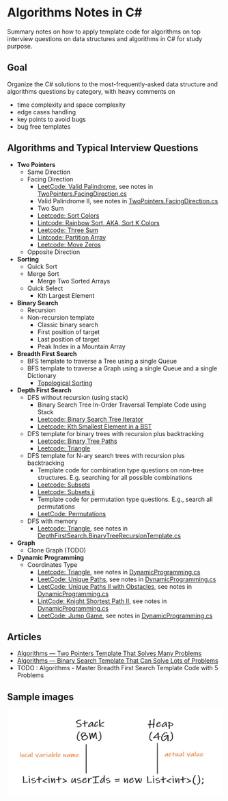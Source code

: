 # Algorithms Notes in C#
Summary notes on how to apply template code for algorithms on top interview questions on data structures and algorithms in C# for study purpose.

## Goal
Organize the C# solutions to the most-frequently-asked data structure and algorithms questions by category, with heavy comments on
- time complexity and space complexity
- edge cases handling
- key points to avoid bugs
- bug free templates

## Algorithms and Typical Interview Questions
- **Two Pointers**
  - Same Direction
  - Facing Direction
    - [LeetCode: Valid Palindrome](https://leetcode.com/problems/valid-palindrome/), see notes in [TwoPointers.FacingDirection.cs](https://github.com/ShawnShiSS/algorithms-notes/blob/main/src/Algorithms/TwoPointers/TwoPointers.FacingDirection.cs)
    - Valid Palindrome II, see notes in [TwoPointers.FacingDirection.cs](https://github.com/ShawnShiSS/algorithms-notes/blob/main/src/Algorithms/TwoPointers/TwoPointers.FacingDirection.cs)
    - Two Sum
    - [Leetcode: Sort Colors](https://leetcode.com/problems/sort-colors/)
    - [Lintcode: Rainbow Sort, AKA, Sort K Colors](https://www.lintcode.com/problem/143/)
    - [Leetcode: Three Sum](https://leetcode.com/problems/3sum/)
    - [Lintcode: Partition Array](https://www.lintcode.com/problem/partition-array/)
    - [Leetcode: Move Zeros](https://leetcode.com/problems/move-zeroes/)
  - Opposite Direction
- **Sorting**
  - Quick Sort
  - Merge Sort
    - Merge Two Sorted Arrays
  - Quick Select
    - Kth Largest Element
- **Binary Search**
  - Recursion 
  - Non-recursion template
    - Classic binary search 
    - First position of target
    - Last position of target
    - Peak Index in a Mountain Array
- **Breadth First Search**
  - BFS template to traverse a Tree using a single Queue
  - BFS template to traverse a Graph using a single Queue and a single Dictionary
    - [Topological Sorting](https://www.lintcode.com/problem/topological-sorting/)
- **Depth First Search** 
  - DFS without recursion (using stack)
    - Binary Search Tree In-Order Traversal Template Code using Stack
    - [Leetcode: Binary Search Tree Iterator](https://leetcode.com/problems/binary-search-tree-iterator/)
    - [Leetcode: Kth Smallest Element in a BST](https://leetcode.com/problems/kth-smallest-element-in-a-bst/)
  - DFS template for binary trees with recursion plus backtracking
    - [Leetcode: Binary Tree Paths](https://leetcode.com/problems/binary-tree-paths/)  
    - [Leetcode: Triangle](https://leetcode.com/problems/triangle/)
  - DFS template for N-ary search trees with recursion plus backtracking
    - Template code for combination type questions on non-tree structures. E.g. searching for all possible combinations
    - [Leetcode: Subsets](https://leetcode.com/problems/subsets/)
    - [Leetcode: Subsets ii](https://leetcode.com/problems/subsets-ii/)
    - Template code for permutation type questions. E.g., search all permutations
    - [LeetCode: Permutations](https://leetcode.com/problems/permutations/)
  - DFS with memory
    - [Leetcode: Triangle](https://leetcode.com/problems/triangle/), see notes in [DepthFirstSearch.BinaryTreeRecursionTemplate.cs](https://github.com/ShawnShiSS/algorithms-notes/blob/main/src/Algorithms/DepthFirstSearch/DepthFirstSearch.BinaryTreeRecursionTemplate.cs)  
- **Graph**
  - Clone Graph (TODO) 
- **Dynamic Programming**
  - Coordinates Type 
    - [Leetcode: Triangle](https://leetcode.com/problems/triangle/), see notes in [DynamicProgramming.cs](https://github.com/ShawnShiSS/algorithms-notes/blob/main/src/Algorithms/DynamicProgramming/DynamicProgramming.Coordinate.cs)
    - [LeetCode: Unique Paths](https://leetcode.com/problems/unique-paths/submissions/), see notes in [DynamicProgramming.cs](https://github.com/ShawnShiSS/algorithms-notes/blob/main/src/Algorithms/DynamicProgramming/DynamicProgramming.Coordinate.cs)
    - [LeetCode: Unique Paths II with Obstacles](https://leetcode.com/problems/unique-paths-ii/submissions/), see notes in [DynamicProgramming.cs](https://github.com/ShawnShiSS/algorithms-notes/blob/main/src/Algorithms/DynamicProgramming/DynamicProgramming.Coordinate.cs)
    - [LintCode: Knight Shortest Path II](https://www.lintcode.com/problem/630/), see notes in [DynamicProgramming.cs](https://github.com/ShawnShiSS/algorithms-notes/blob/main/src/Algorithms/DynamicProgramming/DynamicProgramming.Coordinate.cs)
    - [LeetCode: Jump Game](https://leetcode.com/problems/jump-game/), see notes in [DynamicProgramming.cs](https://github.com/ShawnShiSS/algorithms-notes/blob/main/src/Algorithms/DynamicProgramming/DynamicProgramming.Coordinate.cs)

## Articles
- [Algorithms — Two Pointers Template That Solves Many Problems](https://shawn-shi.medium.com/summary-notes-on-algorithms-two-pointers-c81735def5b2)
- [Algorithms — Binary Search Template That Can Solve Lots of Problems](https://shawn-shi.medium.com/summary-notes-on-algorithms-binary-search-template-using-two-pointers-347fbb6263a9)
- TODO : Algorithms - Master Breadth First Search Template Code with 5 Problems 

## Sample images
<img src="https://github.com/ShawnShiSS/algorithms-notes/blob/main/src/Algorithms/Uploads/Heap%20vs%20Stack%20storage.jpg" width="520" height="200">
